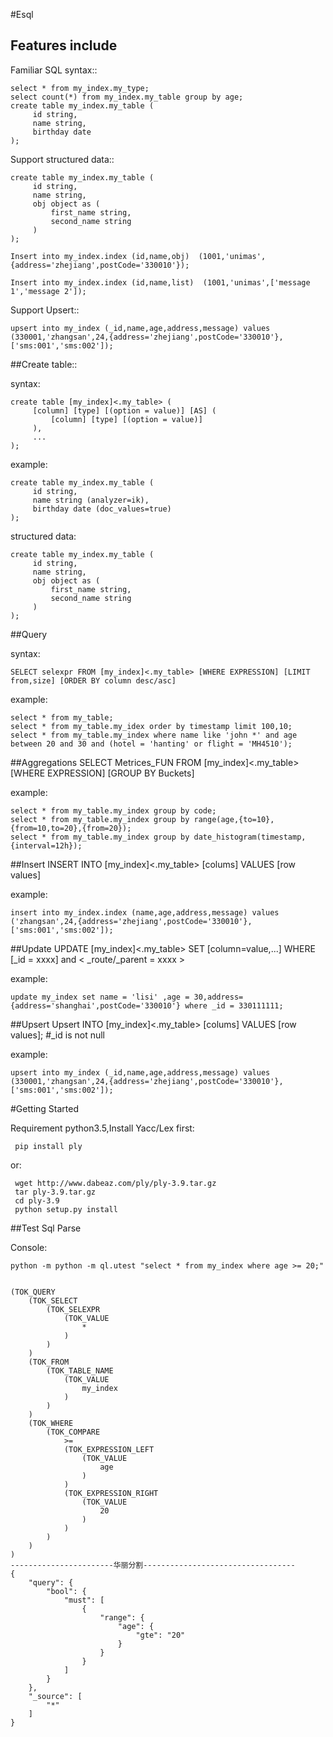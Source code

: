 #Esql

Features include
----------------

Familiar SQL syntax::

    select * from my_index.my_type;
    select count(*) from my_index.my_table group by age;
    create table my_index.my_table (
         id string,
         name string,
         birthday date
    );

Support structured data::

    create table my_index.my_table (
         id string,
         name string,
         obj object as (
             first_name string,
             second_name string
         )
    );
    
    Insert into my_index.index (id,name,obj)  (1001,'unimas',{address='zhejiang',postCode='330010'});
    
    Insert into my_index.index (id,name,list)  (1001,'unimas',['message 1','message 2']);


Support Upsert::

    upsert into my_index (_id,name,age,address,message) values (330001,'zhangsan',24,{address='zhejiang',postCode='330010'},['sms:001','sms:002']);



##Create table::

syntax:

    create table [my_index]<.my_table> (
         [column] [type] [(option = value)] [AS] (
             [column] [type] [(option = value)] 
         ),
         ...
    );


example:

    create table my_index.my_table (
         id string,
         name string (analyzer=ik),
         birthday date (doc_values=true)
    );


structured data:

    create table my_index.my_table (
         id string,
         name string,
         obj object as (
             first_name string,
             second_name string
         )
    );


##Query

syntax:

    SELECT selexpr FROM [my_index]<.my_table> [WHERE EXPRESSION] [LIMIT from,size] [ORDER BY column desc/asc] 

example:

    select * from my_table;	
    select * from my_table.my_idex order by timestamp limit 100,10;
    select * from my_table.my_index where name like 'john *' and age between 20 and 30 and (hotel = 'hanting' or flight = 'MH4510');


##Aggregations
    SELECT Metrices_FUN FROM [my_index]<.my_table> [WHERE EXPRESSION]  [GROUP BY Buckets]

example:

    select * from my_table.my_index group by code;
    select * from my_table.my_index group by range(age,{to=10},{from=10,to=20},{from=20});
    select * from my_table.my_index group by date_histogram(timestamp,{interval=12h});


##Insert
	INSERT INTO [my_index]<.my_table> [colums] VALUES [row values]

example:

    insert into my_index.index (name,age,address,message) values ('zhangsan',24,{address='zhejiang',postCode='330010'},['sms:001','sms:002']);


##Update
	UPDATE [my_index]<.my_table>  SET [column=value,...] WHERE [_id = xxxx] and < _route/_parent = xxxx >

example:

    update my_index set name = 'lisi' ,age = 30,address={address='shanghai',postCode='330010'} where _id = 330111111;
    
    
##Upsert
    Upsert INTO [my_index]<.my_table> [colums] VALUES [row values]; #_id is not null

example:

    upsert into my_index (_id,name,age,address,message) values (330001,'zhangsan',24,{address='zhejiang',postCode='330010'},['sms:001','sms:002']);
        

#Getting Started

Requirement python3.5,Install Yacc/Lex first:

     pip install ply
     
or:
     
     wget http://www.dabeaz.com/ply/ply-3.9.tar.gz
     tar ply-3.9.tar.gz
     cd ply-3.9
     python setup.py install
     
##Test Sql Parse

Console:

    python -m python -m ql.utest "select * from my_index where age >= 20;"


	(TOK_QUERY
		(TOK_SELECT
			(TOK_SELEXPR
				(TOK_VALUE
					*
				)
			)
		)
		(TOK_FROM
			(TOK_TABLE_NAME
				(TOK_VALUE
					my_index
				)
			)
		)
		(TOK_WHERE
			(TOK_COMPARE
				>=
				(TOK_EXPRESSION_LEFT
					(TOK_VALUE
						age
					)
				)
				(TOK_EXPRESSION_RIGHT
					(TOK_VALUE
						20
					)
				)
			)
		)
	)
	-----------------------华丽分割----------------------------------
	{
	    "query": {
	        "bool": {
	            "must": [
	                {
	                    "range": {
	                        "age": {
	                            "gte": "20"
	                        }
	                    }
	                }
	            ]
	        }
	    },
	    "_source": [
	        "*"
	    ]
	}












  


